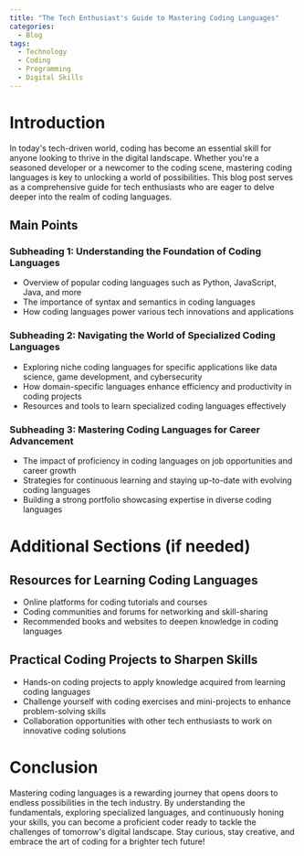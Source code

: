 ```yaml
---
title: "The Tech Enthusiast's Guide to Mastering Coding Languages"
categories:
  - Blog
tags:
  - Technology
  - Coding
  - Programming
  - Digital Skills
---
```


# Introduction
In today's tech-driven world, coding has become an essential skill for anyone looking to thrive in the digital landscape. Whether you're a seasoned developer or a newcomer to the coding scene, mastering coding languages is key to unlocking a world of possibilities. This blog post serves as a comprehensive guide for tech enthusiasts who are eager to delve deeper into the realm of coding languages.

## Main Points
### Subheading 1: Understanding the Foundation of Coding Languages
- Overview of popular coding languages such as Python, JavaScript, Java, and more
- The importance of syntax and semantics in coding languages
- How coding languages power various tech innovations and applications

### Subheading 2: Navigating the World of Specialized Coding Languages
- Exploring niche coding languages for specific applications like data science, game development, and cybersecurity
- How domain-specific languages enhance efficiency and productivity in coding projects
- Resources and tools to learn specialized coding languages effectively

### Subheading 3: Mastering Coding Languages for Career Advancement
- The impact of proficiency in coding languages on job opportunities and career growth
- Strategies for continuous learning and staying up-to-date with evolving coding languages
- Building a strong portfolio showcasing expertise in diverse coding languages

# Additional Sections (if needed)
## Resources for Learning Coding Languages
- Online platforms for coding tutorials and courses
- Coding communities and forums for networking and skill-sharing
- Recommended books and websites to deepen knowledge in coding languages

## Practical Coding Projects to Sharpen Skills
- Hands-on coding projects to apply knowledge acquired from learning coding languages
- Challenge yourself with coding exercises and mini-projects to enhance problem-solving skills
- Collaboration opportunities with other tech enthusiasts to work on innovative coding solutions

# Conclusion
Mastering coding languages is a rewarding journey that opens doors to endless possibilities in the tech industry. By understanding the fundamentals, exploring specialized languages, and continuously honing your skills, you can become a proficient coder ready to tackle the challenges of tomorrow's digital landscape. Stay curious, stay creative, and embrace the art of coding for a brighter tech future!